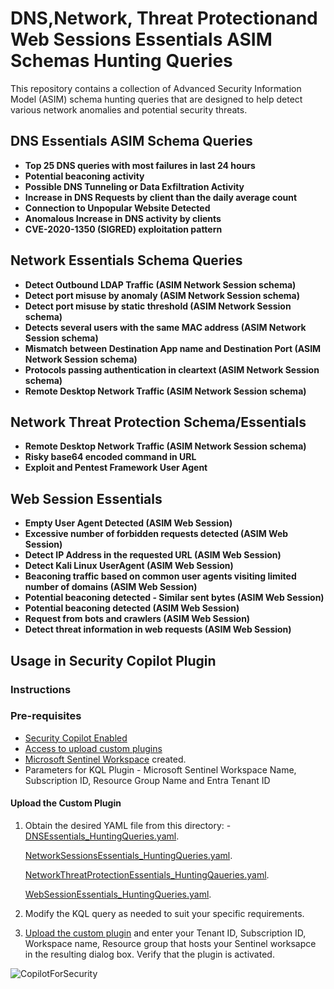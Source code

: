 # DNS,Network, Threat Protectionand Web Sessions Essentials ASIM Schemas Hunting Queries

This repository contains a collection of Advanced Security Information Model (ASIM) schema hunting queries that are designed to help detect various network anomalies and potential security threats.

## DNS Essentials ASIM Schema Queries

- **Top 25 DNS queries with most failures in last 24 hours**
- **Potential beaconing activity**
- **Possible DNS Tunneling or Data Exfiltration Activity**
- **Increase in DNS Requests by client than the daily average count**
- **Connection to Unpopular Website Detected**
- **Anomalous Increase in DNS activity by clients**
- **CVE-2020-1350 (SIGRED) exploitation pattern**

## Network Essentials Schema Queries

- **Detect Outbound LDAP Traffic (ASIM Network Session schema)**
- **Detect port misuse by anomaly (ASIM Network Session schema)**
- **Detect port misuse by static threshold (ASIM Network Session schema)**
- **Detects several users with the same MAC address (ASIM Network Session schema)**
- **Mismatch between Destination App name and Destination Port (ASIM Network Session schema)**
- **Protocols passing authentication in cleartext (ASIM Network Session schema)**
- **Remote Desktop Network Traffic (ASIM Network Session schema)**

## Network Threat Protection Schema/Essentials

- **Remote Desktop Network Traffic (ASIM Network Session schema)**
- **Risky base64 encoded command in URL**
- **Exploit and Pentest Framework User Agent**

## Web Session Essentials

- **Empty User Agent Detected (ASIM Web Session)**
- **Excessive number of forbidden requests detected (ASIM Web Session)**
- **Detect IP Address in the requested URL (ASIM Web Session)**
- **Detect Kali Linux UserAgent (ASIM Web Session)**
- **Beaconing traffic based on common user agents visiting limited number of domains (ASIM Web Session)**
- **Potential beaconing detected - Similar sent bytes (ASIM Web Session)**
- **Potential beaconing detected (ASIM Web Session)**
- **Request from bots and crawlers (ASIM Web Session)**
- **Detect threat information in web requests (ASIM Web Session)**

## Usage in Security Copilot Plugin

### Instructions

### Pre-requisites

-   [Security Copilot Enabled](https://learn.microsoft.com/en-us/security-copilot/get-started-security-copilot#onboarding-to-microsoft-security-copilot)
-   [Access to upload custom plugins](https://learn.microsoft.com/en-us/security-copilot/manage-plugins?tabs=securitycopilotplugin#managing-custom-plugins)
-   [Microsoft Sentinel Workspace](https://learn.microsoft.com/en-us/azure/sentinel/quickstart-onboard) created.
-   Parameters for KQL Plugin - Microsoft Sentinel Workspace Name, Subscription ID, Resource Group Name and Entra Tenant ID
#### Upload the Custom Plugin

1. Obtain the desired YAML file from this directory: - [DNSEssentials_HuntingQueries.yaml](https://github.com/Azure/Copilot-For-Security/blob/main/Plugins/Community%20Based%20Plugins/Microsoft%20Sentinel%20Custom%20Plugin%20Scenarios/ASIM%Hunting%quries/DNSEssentials_HuntingQueries.yaml).

   [NetworkSessionsEssentials_HuntingQueries.yaml](https://github.com/Azure/Copilot-For-Security/blob/main/Plugins/Community%20Based%20Plugins/Microsoft%20Sentinel%20Custom%20Plugin%20Scenarios/ASIM%Hunting%quries/NetworkSessionsEssentials_HuntingQueries.yaml).

    [NetworkThreatProtectionEssentials_HuntingQaueries.yaml](https://github.com/Azure/Copilot-For-Security/blob/main/Plugins/Community%20Based%20Plugins/Microsoft%20Sentinel%20Custom%20Plugin%20Scenarios/ASIM%Hunting%quries/NetworkThreatProtectionEssentials_HuntingQaueries.yaml).

     [WebSessionEssentials_HuntingQueries.yaml](https://github.com/Azure/Copilot-For-Security/blob/main/Plugins/Community%20Based%20Plugins/Microsoft%20Sentinel%20Custom%20Plugin%20Scenarios/ASIM%Hunting%quries/NetworkThreatProtectionEssentials_HuntingQaueries.yaml).

2. Modify the KQL query as needed to suit your specific requirements. 


3. [Upload the custom plugin](https://learn.microsoft.com/en-us/security-copilot/manage-plugins?tabs=securitycopilotplugin#add-custom-plugins) and enter your Tenant ID, Subscription ID, Workspace name, Resource group that hosts your Sentinel worksapce in the resulting dialog box.  Verify that the plugin is activated.

![CopilotForSecurity](https://learn.microsoft.com/en-us/security-copilot/media/add-plugin-button.png)


